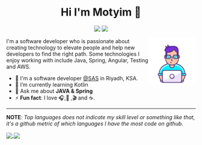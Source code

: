 <h1 align="center">Hi I'm Motyim 👋</h1>

<p align="center">
    <a href="https://twitter.com/motyim"><img src="https://img.shields.io/badge/twitter-@motyim-%231FA1F1?style=flat&logo=twitter&logoColor=white"/></a>
    <a href="https://www.linkedin.com/in/motyim"><img src="https://img.shields.io/badge/linkedin-motyim-%230177B5?style=flat&logo=linkedin"/></a>
  </p>
  <img src="https://github.com/motyim/motyim/blob/master/coder.png" align="right" width="25%"/>

I'm a software developer who is passionate about creating technology to elevate people and help new developers to find the right path. Some technologies I enjoy working with include Java, Spring, Angular, Testing and AWS.

- 🔭 I'm a software developer [@SAS](https://www.sas.com/) in Riyadh, KSA.
- 🌱 I’m currently learning Kotlin
- 💬 Ask me about **JAVA & Spring**
- ⚡ **Fun fact**: I love 🎧,🧳 ,🎬 and ☕️.
<hr/>

**NOTE**: *Top languages does not indicate my skill level or something like that, it's a github metric of which languages I have the most code on github.*

<a href="https://github.com/motyim/">
  <img align="center" src="https://github-readme-stats.vercel.app/api?username=motyim&count_private=true&show_icons=true&theme=tokyonight&hide_border=false" />
</a> 
<a href="https://github.com/motyim/">
  <img align="center" src="https://github-readme-stats.vercel.app/api/top-langs/?username=motyim&layout=compact&theme=tokyonight&hide_border=false" height="195px" />
</a>
